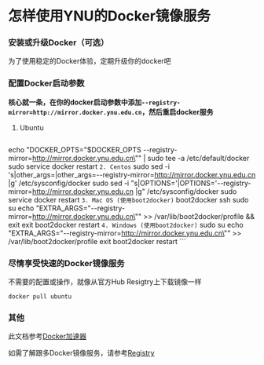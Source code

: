# 怎样使用YNU的Docker镜像服务

### 安装或升级Docker（可选）

为了使用稳定的Docker体验，定期升级你的docker吧

### 配置Docker启动参数

**核心就一条，在你的docker启动参数中添加`--registry-mirror=http://mirror.docker.ynu.edu.cn`，然后重启docker服务**

1. Ubuntu
	```
echo "DOCKER_OPTS=\"\$DOCKER_OPTS --registry-mirror=http://mirror.docker.ynu.edu.cn\"" | sudo tee -a /etc/default/docker
sudo service docker restart
    ```
2. Centos
	```
sudo sed -i 's|other_args=|other_args=--registry-mirror=http://mirror.docker.ynu.edu.cn |g' /etc/sysconfig/docker
sudo sed -i "s|OPTIONS='|OPTIONS='--registry-mirror=http://mirror.docker.ynu.edu.cn |g" /etc/sysconfig/docker
sudo service docker restart
    ```
3. Mac OS (使用boot2docker)
	```
boot2docker ssh
sudo su
echo "EXTRA_ARGS=\"--registry-mirror=http://mirror.docker.ynu.edu.cn\"" >> /var/lib/boot2docker/profile && exit
exit
boot2docker restart
    ```
4. Windows (使用boot2docker)
	```
sudo su
echo "EXTRA_ARGS=\"--registry-mirror=http://mirror.docker.ynu.edu.cn\"" >> /var/lib/boot2docker/profile
exit
boot2docker restart
    ```


### 尽情享受快速的Docker镜像服务

不需要的配置或操作，就像从官方Hub Resigtry上下载镜像一样
```
docker pull ubuntu
```

### 其他

此文档参考[Docker加速器](https://dashboard.daocloud.io/mirror)

如需了解跟多Docker镜像服务，请参考[Registry](Registry.md)